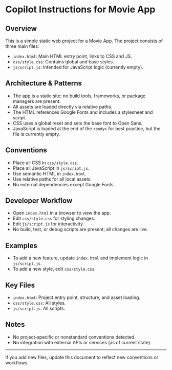 # Copilot Instructions for Movie App

## Overview
This is a simple static web project for a Movie App. The project consists of three main files:
- `index.html`: Main HTML entry point, links to CSS and JS.
- `css/style.css`: Contains global and base styles.
- `js/script.js`: Intended for JavaScript logic (currently empty).

## Architecture & Patterns
- The app is a static site: no build tools, frameworks, or package managers are present.
- All assets are loaded directly via relative paths.
- The HTML references Google Fonts and includes a stylesheet and script.
- CSS uses a global reset and sets the base font to Open Sans.
- JavaScript is loaded at the end of the `<body>` for best practice, but the file is currently empty.

## Conventions
- Place all CSS in `css/style.css`.
- Place all JavaScript in `js/script.js`.
- Use semantic HTML in `index.html`.
- Use relative paths for all local assets.
- No external dependencies except Google Fonts.

## Developer Workflow
- Open `index.html` in a browser to view the app.
- Edit `css/style.css` for styling changes.
- Edit `js/script.js` for interactivity.
- No build, test, or debug scripts are present; all changes are live.

## Examples
- To add a new feature, update `index.html` and implement logic in `js/script.js`.
- To add a new style, edit `css/style.css`.

## Key Files
- `index.html`: Project entry point, structure, and asset loading.
- `css/style.css`: All styles.
- `js/script.js`: All scripts.

## Notes
- No project-specific or nonstandard conventions detected.
- No integration with external APIs or services (as of current state).

---
If you add new files, update this document to reflect new conventions or workflows.
